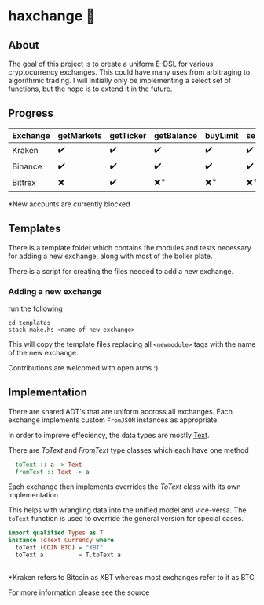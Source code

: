# haxchange 🤑

## About
The goal of this project is to create a uniform E-DSL for various cryptocurrency exchanges. This could have many uses from arbitraging to algorithmic trading. I will initially only be implementing a select set of functions, but the hope is to extend it in the future.

## Progress

Exchange | getMarkets | getTicker | getBalance | buyLimit | sellLimit  
---|---|---|---|---|---
Kraken | :heavy_check_mark: | :heavy_check_mark: | :heavy_check_mark: | :heavy_check_mark: | :heavy_check_mark:
Binance | :heavy_check_mark: | :heavy_check_mark: | :heavy_check_mark: | :heavy_check_mark:| :heavy_check_mark:
Bittrex | :heavy_multiplication_x: | :heavy_check_mark: | :heavy_multiplication_x:* | :heavy_multiplication_x:* | :heavy_multiplication_x:*

*New accounts are currently blocked 

## Templates
 
There is a template folder which contains the modules and tests necessary for adding a new exchange, along with most of the bolier plate. 

There is a script for creating the files needed to add a new exchange.

### Adding a new exchange

run the following

```
cd templates
stack make.hs <name of new exchange>
```

This will copy the template files replacing all `<newmodule>` tags with the name of the new exchange.

Contributions are welcomed with open arms :)

## Implementation
There are shared ADT's that are uniform accross all exchanges. Each exchange implements custom `FromJSON` instances as appropriate.

In order to improve effeciency, the data types are mostly [Text](http://sorryiwillinsertalinkatsomestage.com).

There are *ToText* and *FromText* type classes which each have one method
```Haskell
  toText :: a -> Text
  fromText :: Text -> a
```

Each exchange then implements overrides the *ToText* class with its own implementation

This helps with wrangling data into the unified model and vice-versa. The `toText` function is used to override the general version for special cases. 

```Haskell
import qualified Types as T
instance ToText Currency where
  toText (COIN BTC) = "XBT"
  toText a          = T.toText a
  
```
*Kraken refers to Bitcoin as XBT whereas most exchanges refer to it as BTC

For more information please see the source

